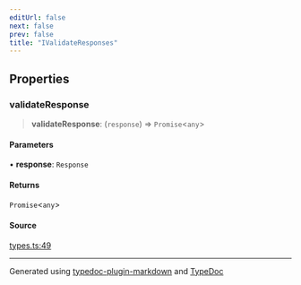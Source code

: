 ```yaml
---
editUrl: false
next: false
prev: false
title: "IValidateResponses"
---
```


## Properties

### validateResponse

> **validateResponse**: (`response`) => `Promise`\<`any`\>

#### Parameters

• **response**: `Response`

#### Returns

`Promise`\<`any`\>

#### Source

[types.ts:49](https://github.com/fostertheweb/spotify-web-sdk/blob/9d7441b/src/types.ts#L49)

***

Generated using [typedoc-plugin-markdown](https://www.npmjs.com/package/typedoc-plugin-markdown) and [TypeDoc](https://typedoc.org/)
